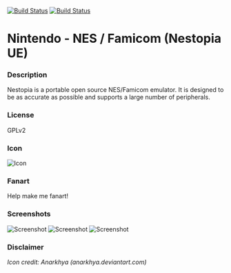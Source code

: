 [![Build Status](https://travis-ci.org/kodi-game/game.libretro.nestopia.svg?branch=master)](https://travis-ci.org/kodi-game/game.libretro.nestopia)
[![Build Status](https://ci.appveyor.com/api/projects/status/github/kodi-game/game.libretro.nestopia?svg=true)](https://ci.appveyor.com/project/kodi-game/game-libretro-nestopia)

# Nintendo - NES / Famicom (Nestopia UE)

### Description

Nestopia is a portable open source NES/Famicom emulator. It is designed to be as accurate as possible and supports a large number of peripherals.

### License

GPLv2

### Icon

![Icon](game.libretro.nestopia/resources/icon.png)

### Fanart

Help make me fanart!

### Screenshots

![Screenshot](game.libretro.nestopia/resources/screenshot-01.jpg)
![Screenshot](game.libretro.nestopia/resources/screenshot-02.jpg)
![Screenshot](game.libretro.nestopia/resources/screenshot-03.jpg)

### Disclaimer

*Icon credit: Anarkhya (anarkhya.deviantart.com)*
